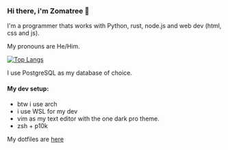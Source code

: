 ### Hi there, i'm Zomatree 👋

I'm a programmer thats works with Python, rust, node.js and web dev (html, css and js).

My pronouns are He/Him.

[![Top Langs](https://github-readme-stats.vercel.app/api/top-langs/?username=zomatree&theme=onedark&layout=compact)](https://github.com/Zomatree)

I use PostgreSQL as my database of choice.

#### My dev setup:
- btw i use arch
- i use WSL for my dev
- vim as my text editor with the one dark pro theme.
- zsh + p10k

My dotfiles are [here](https://github.com/Zomatree/dotfiles)
